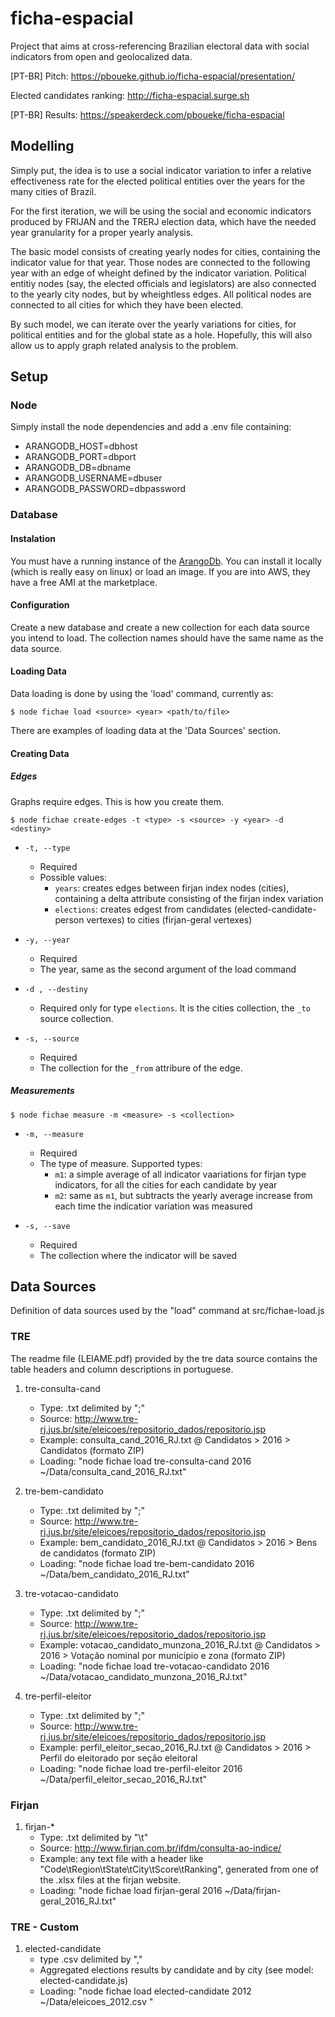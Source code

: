 # ficha-espacial

Project that aims at cross-referencing Brazilian electoral data with social indicators from open and geolocalized data.

[PT-BR] Pitch: https://pboueke.github.io/ficha-espacial/presentation/

Elected candidates ranking: http://ficha-espacial.surge.sh

[PT-BR] Results: https://speakerdeck.com/pboueke/ficha-espacial

## Modelling

Simply put, the idea is to use a social indicator variation to infer a relative effectiveness rate for the elected political entities over the years for the many cities of Brazil. 

For the first iteration, we will be using the social and economic indicators produced by FRIJAN and the TRERJ election data, which have the needed year granularity for a proper yearly analysis. 

The basic model consists of creating yearly nodes for cities, containing the indicator value for that year. Those nodes are connected to the following year with an edge of wheight defined by the indicator variation. Political entitiy nodes (say, the elected officials and legislators) are also connected to the yearly city nodes, but by wheightless edges. All political nodes are connected to all cities for which they have been elected.

By such model, we can iterate over the yearly variations for cities, for political entities and for the global state as a hole. Hopefully, this will also allow us to apply graph related analysis to the problem. 

## Setup

### Node

Simply install the node dependencies and add a .env file containing: 

* ARANGODB_HOST=dbhost
* ARANGODB_PORT=dbport
* ARANGODB_DB=dbname
* ARANGODB_USERNAME=dbuser
* ARANGODB_PASSWORD=dbpassword

### Database

#### Instalation 

You must have a running instance of the [ArangoDb](https://www.arangodb.com/). You can install it locally (which is really easy on linux) or load an image. If you are into AWS, they have a free AMI at the marketplace.

#### Configuration

Create a new database and create a new collection for each data source you intend to load. The collection names should have the same name as the data source.

#### Loading Data

Data loading is done by using the 'load' command, currently as: 

```$ node fichae load <source> <year> <path/to/file> ```

There are examples of loading data at the 'Data Sources' section.

#### Creating Data

##### Edges

Graphs require edges. This is how you create them.

```$ node fichae create-edges -t <type> -s <source> -y <year> -d <destiny>```

* ```-t, --type```
    * Required
    * Possible values:
        * ```years```: creates edges between firjan index nodes (cities), containing a delta attribute consisting of the firjan index variation
        * ```elections```: creates edgest from candidates (elected-candidate-person vertexes) to cities (firjan-geral vertexes) 

* ```-y, --year```
    * Required
    * The year, same as the second argument of the load command

* ```-d , --destiny```
    * Required only for type ```elections```. It is the cities collection, the ```_to``` source collection.

* ```-s, --source```
    * Required
    * The collection for the ```_from``` attribure of the edge.

##### Measurements

```$ node fichae measure -m <measure> -s <collection>```

* ```-m, --measure```
    * Required
    * The type of measure. Supported types:
        * ```m1```: a simple average of all indicator vaariations for firjan type indicators, for all the cities for each candidate by year
        * ```m2```: same as ```m1```, but subtracts the yearly average increase from each time the indicatior variation was measured
    
* ```-s, --save```
    * Required
    * The collection where the indicator will be saved

## Data Sources

Definition of data sources used by the "load" command at src/fichae-load.js  

### TRE

The readme file (LEIAME.pdf) provided by the tre data source contains the table headers and column descriptions in portuguese.

1. tre-consulta-cand
    * Type: .txt delimited by ";"
    * Source: http://www.tre-rj.jus.br/site/eleicoes/repositorio_dados/repositorio.jsp
    * Example: consulta_cand_2016_RJ.txt @ Candidatos > 2016 > Candidatos (formato ZIP)
    * Loading: "node fichae load tre-consulta-cand 2016 ~/Data/consulta_cand_2016_RJ.txt"

2. tre-bem-candidato
    * Type: .txt delimited by ";"
    * Source: http://www.tre-rj.jus.br/site/eleicoes/repositorio_dados/repositorio.jsp
    * Example: bem_candidato_2016_RJ.txt @ Candidatos > 2016 > Bens de candidatos (formato ZIP)
    * Loading: "node fichae load tre-bem-candidato 2016 ~/Data/bem_candidato_2016_RJ.txt"

3. tre-votacao-candidato
    * Type: .txt delimited by ";"
    * Source: http://www.tre-rj.jus.br/site/eleicoes/repositorio_dados/repositorio.jsp
    * Example: votacao_candidato_munzona_2016_RJ.txt @ Candidatos > 2016 > Votação nominal por município e zona (formato ZIP)
    * Loading: "node fichae load tre-votacao-candidato 2016 ~/Data/votacao_candidato_munzona_2016_RJ.txt"

4. tre-perfil-eleitor
    * Type: .txt delimited by ";"
    * Source: http://www.tre-rj.jus.br/site/eleicoes/repositorio_dados/repositorio.jsp
    * Example: perfil_eleitor_secao_2016_RJ.txt @ Candidatos > 2016 > Perfil do eleitorado por seção eleitoral
    * Loading: "node fichae load tre-perfil-eleitor 2016 ~/Data/perfil_eleitor_secao_2016_RJ.txt"

### Firjan

1. firjan-*
    * Type: .txt delimited by "\t"
    * Source: http://www.firjan.com.br/ifdm/consulta-ao-indice/
    * Example: any text file with a header like "Code\tRegion\tState\tCity\tScore\tRanking", generated from one of the .xlsx files at the firjan website.
    * Loading: "node fichae load firjan-geral 2016 ~/Data/firjan-geral_2016_RJ.txt"

### TRE - Custom

1. elected-candidate
    * type .csv delimited by ","
    * Aggregated elections results by candidate and by city (see model: elected-candidate.js)
    * Loading: "node fichae load elected-candidate 2012 ~/Data/eleicoes_2012.csv "
